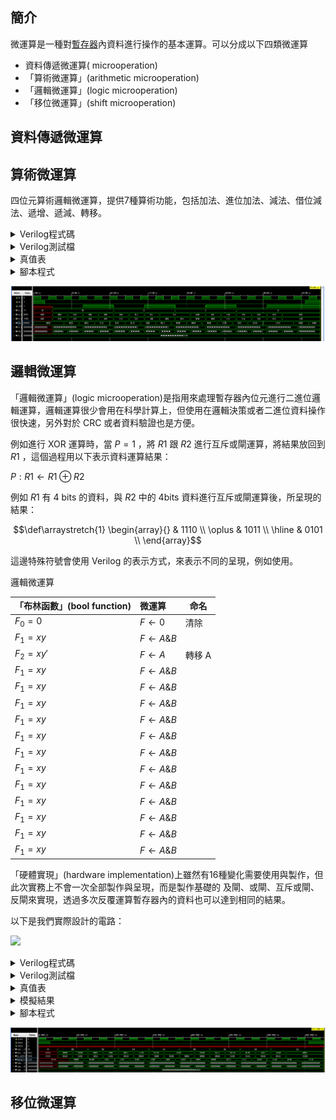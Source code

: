 ## 簡介
微運算是一種對[暫存器](/docs/knowledge-network-database-repository/暫存器.md)內資料進行操作的基本運算。可以分成以下四類微運算

- 資料傳遞微運算( microoperation)
- 「算術微運算」(arithmetic microoperation)
- 「邏輯微運算」(logic microoperation)
- 「移位微運算」(shift microoperation)

## 資料傳遞微運算

## 算術微運算
四位元算術邏輯微運算，提供7種算術功能，包括加法、進位加法、減法、借位減法、遞增、遞減、轉移。

<details>
<summary>Verilog程式碼</summary>

```verilog
module arithmetic_microoperation (clock, reset, s, a, b, carry, data);
    input clock, reset, carry;
    input [1:0] s;
    input signed [3:0] a, b;
    output signed [4:0] data;

    reg [4:0] data;

    always @ (posedge clock) begin
        case ({s, carry})
            0: data = a + b;
            1: data = a + b + carry;
            2: data = a + ~b;
            3: data = a + ~b + 1;
            4: data = a;
            5: data = a + 1;
            6: data = a - 1;
            7: data = a;
        endcase

    end

    always @ (posedge clock) begin
        if (reset == 1)
            data = 0;
    end

endmodule // arithmetic_microoperation
```

</details>

<details>
<summary>Verilog測試檔</summary>

```verilog
`include "arithmetic_microoperation.v"

module arithmetic_microoperation_test ();
    reg clock, reset, carry;
    reg [1:0] s;
    reg signed [3:0] a, b;

    wire signed [4:0] data;

    integer number, number2;
    integer seed;

    arithmetic_microoperation UUT (clock, reset, s, a, b, carry, data);

    initial begin
        seed = 10;
    end
    initial begin
        $display("| clock | reset | s carry |  a |  b | data |");
        clock = 1'b1;
        reset = 1'b1;

        #10;
        #5;

        reset = 1'b0;

        #10;

        for (number = 0; number < 8; number = number + 1) begin
            for (number2 = 0; number2 < 32; number2 = number2 + 16) begin
                {s, carry} = number;
                a = $random(seed) % 16;
                b = $random(seed) % 16;
                #20;
            end
        end
        #10;
        reset = 1'b1;

        #20;
        $finish;
    end

    always begin
        #10;
        clock = ~clock;
    end

    always begin
    #10;

    $monitor(
        "|   %b   |   %b   |   %b%b   | %d | %d |   %d |",
        clock, reset, s, carry, a, b, data);

    end

endmodule // arithmetic_microoperation_test
```

</details>

<details>
<summary>真值表</summary>

```
| clock | reset | s carry |  a |  b | data |
|   0   |   1   |   xxx   |  x |  x |    0 |
|   0   |   0   |   xxx   |  x |  x |    0 |
|   1   |   0   |   xxx   |  x |  x |    0 |
|   1   |   0   |   000   |  0 |  6 |    0 |
|   0   |   0   |   000   |  0 |  6 |    0 |
|   1   |   0   |   000   |  0 |  6 |    6 |
|   1   |   0   |   000   |  4 | -3 |    6 |
|   0   |   0   |   000   |  4 | -3 |    6 |
|   1   |   0   |   000   |  4 | -3 |    1 |
|   1   |   0   |   001   |  1 | -5 |    1 |
|   0   |   0   |   001   |  1 | -5 |    1 |
|   1   |   0   |   001   |  1 | -5 |   13 |
|   1   |   0   |   001   | -7 | -3 |   13 |
|   0   |   0   |   001   | -7 | -3 |   13 |
|   1   |   0   |   001   | -7 | -3 |   -9 |
|   1   |   0   |   010   |  3 |  6 |   -9 |
|   0   |   0   |   010   |  3 |  6 |   -9 |
|   1   |   0   |   010   |  3 |  6 |   -4 |
|   1   |   0   |   010   | -2 |  2 |   -4 |
|   0   |   0   |   010   | -2 |  2 |   -4 |
|   1   |   0   |   010   | -2 |  2 |   -5 |
|   1   |   0   |   011   |  6 | -8 |   -5 |
|   0   |   0   |   011   |  6 | -8 |   -5 |
|   1   |   0   |   011   |  6 | -8 |   14 |
|   1   |   0   |   011   |  5 |  5 |   14 |
|   0   |   0   |   011   |  5 |  5 |   14 |
|   1   |   0   |   011   |  5 |  5 |    0 |
|   1   |   0   |   100   |  5 |  1 |    0 |
|   0   |   0   |   100   |  5 |  1 |    0 |
|   1   |   0   |   100   |  5 |  1 |    5 |
|   1   |   0   |   100   |  4 |  0 |    5 |
|   0   |   0   |   100   |  4 |  0 |    5 |
|   1   |   0   |   100   |  4 |  0 |    4 |
|   1   |   0   |   101   |  7 |  2 |    4 |
|   0   |   0   |   101   |  7 |  2 |    4 |
|   1   |   0   |   101   |  7 |  2 |    8 |
|   1   |   0   |   101   |  6 | -3 |    8 |
|   0   |   0   |   101   |  6 | -3 |    8 |
|   1   |   0   |   101   |  6 | -3 |    7 |
|   1   |   0   |   110   |  5 | -1 |    7 |
|   0   |   0   |   110   |  5 | -1 |    7 |
|   1   |   0   |   110   |  5 | -1 |    4 |
|   1   |   0   |   110   | -5 |  5 |    4 |
|   0   |   0   |   110   | -5 |  5 |    4 |
|   1   |   0   |   110   | -5 |  5 |   -6 |
|   1   |   0   |   111   | -6 |  7 |   -6 |
|   0   |   0   |   111   | -6 |  7 |   -6 |
|   1   |   0   |   111   | -6 |  7 |   -6 |
|   1   |   0   |   111   |  1 | -4 |   -6 |
|   0   |   0   |   111   |  1 | -4 |   -6 |
|   1   |   0   |   111   |  1 | -4 |    1 |
|   0   |   0   |   111   |  1 | -4 |    1 |
|   0   |   1   |   111   |  1 | -4 |    1 |
|   1   |   1   |   111   |  1 | -4 |    1 |
|   0   |   1   |   111   |  1 | -4 |    1 |
```

</details>

<details>
<summary>腳本程式</summary>

```sh
file='arithmetic_microoperation'
iverilog -o ${file}_test.vvp ${file}_test.v && vvp ${file}_test.vvp > ${file}.log
```

</details>

<!-- ![image1](https://i.imgur.com/6xMuOcR.png) -->

![](assets/68aba0af.png)

## 邏輯微運算
「邏輯微運算」(logic microoperation)是指用來處理暫存器內位元進行二進位邏輯運算，邏輯運算很少會用在科學計算上，但使用在邏輯決策或者二進位資料操作很快速，另外對於 CRC 或者資料驗證也是方便。

例如進行 XOR 運算時，當 $`P = 1`$ ，將 $`R1`$ 跟 $`R2`$ 進行互斥或閘運算，將結果放回到 $`R1`$ ，這個過程用以下表示資料運算結果：

$`P: R1 \gets R1 \oplus R2`$

例如 $`R1`$ 有 4 bits 的資料，與 $`R2`$ 中的 4bits 資料進行互斥或閘運算後，所呈現的結果：

```math
\def\arraystretch{1}
  \begin{array}{}
    & 1110 \\
    \oplus & 1011 \\ \hline
     & 0101 \\
\end{array}
```

這邊特殊符號會使用 Verilog 的表示方式，來表示不同的呈現，例如使用。

邏輯微運算

| 「布林函數」(bool function) | 微運算             | 命名   |
|:--------------------------- |:------------------ | ------ |
| $`F_0 = 0`$                 | $`F \gets 0`$      | 清除   |
| $`F_1 = xy`$                | $`F \gets A \& B`$ |        |
| $`F_2 = xy'`$               | $`F \gets A`$      | 轉移 A |
| $`F_1 = xy`$                | $`F \gets A \& B`$ |        |
| $`F_1 = xy`$                | $`F \gets A \& B`$ |        |
| $`F_1 = xy`$                | $`F \gets A \& B`$ |        |
| $`F_1 = xy`$                | $`F \gets A \& B`$ |        |
| $`F_1 = xy`$                | $`F \gets A \& B`$ |        |
| $`F_1 = xy`$                | $`F \gets A \& B`$ |        |
| $`F_1 = xy`$                | $`F \gets A \& B`$ |        |
| $`F_1 = xy`$                | $`F \gets A \& B`$ |        |
| $`F_1 = xy`$                | $`F \gets A \& B`$ |        |
| $`F_1 = xy`$                | $`F \gets A \& B`$ |        |
| $`F_1 = xy`$                | $`F \gets A \& B`$ |        |
| $`F_1 = xy`$                | $`F \gets A \& B`$ |        |

「硬體實現」(hardware implementation)上雖然有16種變化需要使用與製作，但此次實務上不會一次全部製作與呈現，而是製作基礎的 及閘、或閘、互斥或閘、反閘來實現，透過多次反覆運算暫存器內的資料也可以達到相同的結果。

以下是我們實際設計的電路：

![](https://i.imgur.com/oPR4BiX.jpeg)

<details>
<summary>Verilog程式碼</summary>

```verilog
module logic_microoperation (
    clock, reset, selective_set, processor_register, b_in, data);
input clock, reset;
input [1:0] selective_set;
input [3:0] processor_register, b_in;
output [3:0] data;

reg [3:0] data;

always @ (posedge clock) begin
    case (selective_set)
        0: data = processor_register & b_in;
        1: data = processor_register | b_in;
        2: data = processor_register ^ b_in;
        3: data = ~processor_register;
    endcase
end

always @ (posedge clock) begin
    if (reset == 1)
        data = 0;
end

endmodule // logic_microoperation
```

</details>

<details>
<summary>Verilog測試檔</summary>

```verilog
`include "logic_microoperation.v"

module logic_microoperation_test ();
    reg clock, reset, carry;
    reg [1:0] selective_set;
    reg signed [3:0] processor_register, b_in;

    wire signed [3:0] data;

    integer number, number2;
    integer seed;

    logic_microoperation UUT (clock, reset, selective_set, processor_register, b_in, data);

    initial begin
        seed = 10;
    end
    initial begin
        $display("| clock | reset | selective_set | processor_register | b_in | data |");
        clock = 1'b1;
        reset = 1'b1;

        #10;
        #5;

        reset = 1'b0;

        #10;

        for (number = 0; number < 8; number = number + 1) begin
            for (number2 = 0; number2 < 32; number2 = number2 + 16) begin
                selective_set = number;
                processor_register = $random(seed) % 16;
                b_in = $random(seed) % 16;
                #20;
            end
        end
        #10;
        reset = 1'b1;

        #40;
        $finish;
    end

    always begin
        #10;
        clock = ~clock;
    end

    always begin
    #10;

    $monitor(
        "|   %b   |   %b   |   %b   | %b | %b |  %b |",
        clock, reset, selective_set, processor_register, b_in, data);

    end

endmodule // logic_microoperation_test
```

</details>

<details>
<summary>真值表</summary>

```
| reset | selective_set | processor_register | b_in | data |
|   0   |   00   | 0100 | 1101 |  0000 |
|   0   |   01   | 0001 | 1011 |  0100 |
|   0   |   10   | 0011 | 0110 |  0101 |
|   0   |   11   | 0101 | 0101 |  1010 |
|   1   |   xx   | xxxx | xxxx |  0000 |
```

</details>

<details>
<summary>模擬結果</summary>

```
| clock | reset | selective_set | processor_register | b_in | data |
|   0   |   1   |   xx   | xxxx | xxxx |  0000 |
|   0   |   0   |   xx   | xxxx | xxxx |  0000 |
|   1   |   0   |   xx   | xxxx | xxxx |  0000 |
|   1   |   0   |   00   | 0000 | 0110 |  0000 |
|   0   |   0   |   00   | 0000 | 0110 |  0000 |
|   1   |   0   |   00   | 0000 | 0110 |  0000 |
|   1   |   0   |   00   | 0100 | 1101 |  0000 |
|   0   |   0   |   00   | 0100 | 1101 |  0000 |
|   1   |   0   |   00   | 0100 | 1101 |  0100 |
|   1   |   0   |   01   | 0001 | 1011 |  0100 |
|   0   |   0   |   01   | 0001 | 1011 |  0100 |
|   1   |   0   |   01   | 0001 | 1011 |  1011 |
|   1   |   0   |   01   | 1001 | 1101 |  1011 |
|   0   |   0   |   01   | 1001 | 1101 |  1011 |
|   1   |   0   |   01   | 1001 | 1101 |  1101 |
|   1   |   0   |   10   | 0011 | 0110 |  1101 |
|   0   |   0   |   10   | 0011 | 0110 |  1101 |
|   1   |   0   |   10   | 0011 | 0110 |  0101 |
|   1   |   0   |   10   | 1110 | 0010 |  0101 |
|   0   |   0   |   10   | 1110 | 0010 |  0101 |
|   1   |   0   |   10   | 1110 | 0010 |  1100 |
|   1   |   0   |   11   | 0110 | 1000 |  1100 |
|   0   |   0   |   11   | 0110 | 1000 |  1100 |
|   1   |   0   |   11   | 0110 | 1000 |  1001 |
|   1   |   0   |   11   | 0101 | 0101 |  1001 |
|   0   |   0   |   11   | 0101 | 0101 |  1001 |
|   1   |   0   |   11   | 0101 | 0101 |  1010 |
|   1   |   0   |   00   | 0101 | 0001 |  1010 |
|   0   |   0   |   00   | 0101 | 0001 |  1010 |
|   1   |   0   |   00   | 0101 | 0001 |  0001 |
|   1   |   0   |   00   | 0100 | 0000 |  0001 |
|   0   |   0   |   00   | 0100 | 0000 |  0001 |
|   1   |   0   |   00   | 0100 | 0000 |  0000 |
|   1   |   0   |   01   | 0111 | 0010 |  0000 |
|   0   |   0   |   01   | 0111 | 0010 |  0000 |
|   1   |   0   |   01   | 0111 | 0010 |  0111 |
|   1   |   0   |   01   | 0110 | 1101 |  0111 |
|   0   |   0   |   01   | 0110 | 1101 |  0111 |
|   1   |   0   |   01   | 0110 | 1101 |  1111 |
|   1   |   0   |   10   | 0101 | 1111 |  1111 |
|   0   |   0   |   10   | 0101 | 1111 |  1111 |
|   1   |   0   |   10   | 0101 | 1111 |  1010 |
|   1   |   0   |   10   | 1011 | 0101 |  1010 |
|   0   |   0   |   10   | 1011 | 0101 |  1010 |
|   1   |   0   |   10   | 1011 | 0101 |  1110 |
|   1   |   0   |   11   | 1010 | 0111 |  1110 |
|   0   |   0   |   11   | 1010 | 0111 |  1110 |
|   1   |   0   |   11   | 1010 | 0111 |  0101 |
|   1   |   0   |   11   | 0001 | 1100 |  0101 |
|   0   |   0   |   11   | 0001 | 1100 |  0101 |
|   1   |   0   |   11   | 0001 | 1100 |  1110 |
|   0   |   0   |   11   | 0001 | 1100 |  1110 |
|   0   |   1   |   11   | 0001 | 1100 |  1110 |
|   1   |   1   |   11   | 0001 | 1100 |  1110 |
|   0   |   1   |   11   | 0001 | 1100 |  1110 |
|   1   |   1   |   11   | 0001 | 1100 |  0000 |
|   0   |   1   |   11   | 0001 | 1100 |  0000 |
```

</details>

<details>
<summary>腳本程式</summary>

```sh
file='logic_microoperation'
iverilog -o ${file}_test.vvp ${file}_test.v && vvp ${file}_test.vvp > ${file}.log
```

</details>

![](assets/b91c6491.png)

## 移位微運算
